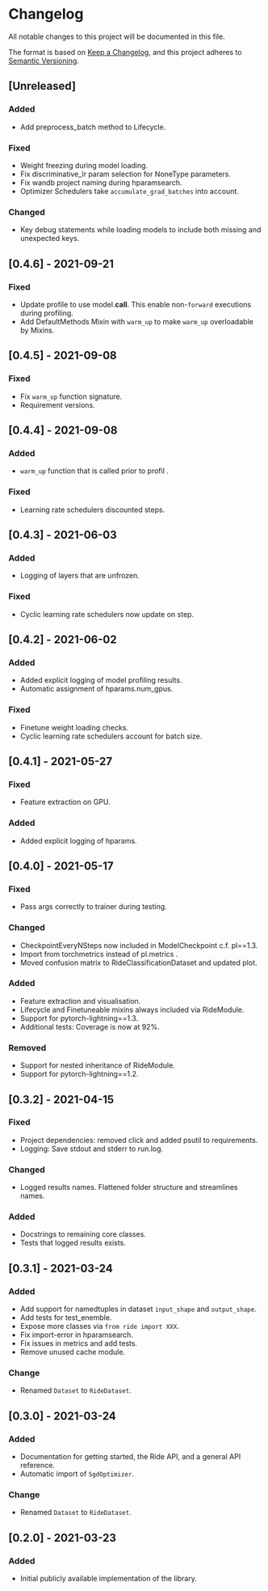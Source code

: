 # Changelog
All notable changes to this project will be documented in this file.

The format is based on [Keep a Changelog](https://keepachangelog.com/en/1.0.0/),
and this project adheres to [Semantic Versioning](https://semver.org/spec/v2.0.0.html).

## [Unreleased]
### Added
- Add preprocess_batch method to Lifecycle.

### Fixed
- Weight freezing during model loading.
- Fix discriminative_lr param selection for NoneType parameters.
- Fix wandb project naming during hparamsearch.
- Optimizer Schedulers take `accumulate_grad_batches` into account.

### Changed
- Key debug statements while loading models to include both missing and unexpected keys.


## [0.4.6] - 2021-09-21
### Fixed
- Update profile to use model.__call__. This enable non-`forward` executions during profiling.
- Add DefaultMethods Mixin with `warm_up` to make `warm_up` overloadable by Mixins.


## [0.4.5] - 2021-09-08
### Fixed
- Fix `warm_up` function signature.
- Requirement versions.


## [0.4.4] - 2021-09-08
### Added
- `warm_up` function that is called prior to profil .

### Fixed
- Learning rate schedulers discounted steps.


## [0.4.3] - 2021-06-03
### Added
- Logging of layers that are unfrozen.

### Fixed
- Cyclic learning rate schedulers now update on step.


## [0.4.2] - 2021-06-02
### Added
- Added explicit logging of model profiling results.
- Automatic assignment of hparams.num_gpus.

### Fixed
- Finetune weight loading checks.
- Cyclic learning rate schedulers account for batch size.


## [0.4.1] - 2021-05-27
### Fixed
- Feature extraction on GPU.

### Added
- Added explicit logging of hparams.


## [0.4.0] - 2021-05-17
### Fixed
- Pass args correctly to trainer during testing.

### Changed
- CheckpointEveryNSteps now included in ModelCheckpoint c.f. pl==1.3.
- Import from torchmetrics instead of pl.metrics .
- Moved confusion matrix to RideClassificationDataset and updated plot.

### Added
- Feature extraction and visualisation.
- Lifecycle and Finetuneable mixins always included via RideModule.
- Support for pytorch-lightning==1.3.
- Additional tests: Coverage is now at 92%.

### Removed
- Support for nested inheritance of RideModule.
- Support for pytorch-lightning==1.2.


## [0.3.2] - 2021-04-15
### Fixed
- Project dependencies: removed click and added psutil to requirements.
- Logging: Save stdout and stderr to run.log.

### Changed
- Logged results names. Flattened folder structure and streamlines names.

### Added
- Docstrings to remaining core classes.
- Tests that logged results exists.


## [0.3.1] - 2021-03-24
### Added
- Add support for namedtuples in dataset `input_shape` and `output_shape`.
- Add tests for test_enemble.
- Expose more classes via `from ride import XXX`.
- Fix import-error in hparamsearch.
- Fix issues in metrics and add tests.
- Remove unused cache module.

### Change
- Renamed `Dataset` to `RideDataset`.


## [0.3.0] - 2021-03-24
### Added
- Documentation for getting started, the Ride API, and a general API reference.
- Automatic import of `SgdOptimizer`.

### Change
- Renamed `Dataset` to `RideDataset`.


## [0.2.0] - 2021-03-23
### Added
- Initial publicly available implementation of the library.
